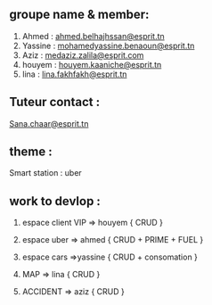 ## groupe name & member:
1. Ahmed : ahmed.belhajhssan@esprit.tn
2. Yassine : mohamedyassine.benaoun@esprit.tn
3. Aziz : medaziz.zalila@esprit.com
4. houyem : houyem.kaaniche@esprit.tn
5. lina : lina.fakhfakh@esprit.tn

## Tuteur contact :
Sana.chaar@esprit.tn

## theme :
Smart station : uber

## work to devlop : 
 1. espace client VIP => houyem
 {
    CRUD
 }
 
 2. espace uber => ahmed
 {
    CRUD + PRIME + FUEL
 }
 
 3. espace cars =>yassine
 {
    CRUD + consomation
 }

 4. MAP => lina
 {
    CRUD
 }

 5. ACCIDENT => aziz
 {
    CRUD
 }

